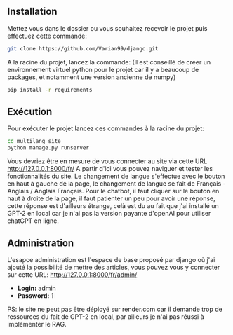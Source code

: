 ## Installation

Mettez vous dans le dossier ou vous souhaitez recevoir le projet puis effectuez cette commande:
```bash
git clone https://github.com/Varian99/django.git
```
A la racine du projet, lancez la commande:
(Il est conseillé de créer un environnement virtuel python pour le projet car il y a beaucoup de packages, et notamment une version ancienne de numpy)
```bash
pip install -r requirements
```

## Exécution

Pour exécuter le projet lancez ces commandes à la racine du projet:
```bash
cd multilang_site
python manage.py runserver
```
Vous devriez être en mesure de vous connecter au site via cette URL http://127.0.0.1:8000/fr/
A partir d'ici vous pouvez naviguer et tester les fonctionnalités du site. Le changement de langue s'effectue avec le bouton en haut à gauche de la page, le changement de langue se fait de Français - Anglais / Anglais Français.
Pour le chatbot, il faut cliquer sur le bouton en haut à droite de la page, il faut patienter un peu pour avoir une réponse, cette réponse est d'ailleurs étrange, celà est du au fait que j'ai installé un GPT-2 en local car je n'ai pas la version payante d'openAI pour utiliser chatGPT en ligne.

## Administration
L'esapce administration est l'espace de base proposé par django où j'ai ajouté la possibilité de mettre des articles, vous pouvez vous y connecter sur cette URL: http://127.0.0.1:8000/fr/admin/
- **Login:** admin
- **Password:** 1

PS: le site ne peut pas être déployé sur render.com car il demande trop de ressources du fait de GPT-2 en local, par ailleurs je n'ai pas réussi à implémenter le RAG.
